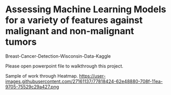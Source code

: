 # Assessing Machine Learning Models for a variety of features against malignant and non-malignant tumors
Breast-Cancer-Detection-Wisconsin-Data-Kaggle

Please open powerpoint file to walkthrough this project.

Sample of work through Heatmap.
https://user-images.githubusercontent.com/27161137/77818424-62e48880-708f-11ea-9705-75529c29a427.png
